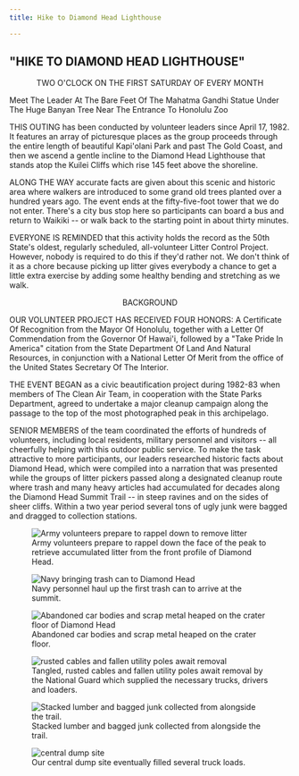 ```yaml
---
title: Hike to Diamond Head Lighthouse

---
```

<script>
  import DocumentWrapper from '../../../components/DocumentWrapper.svelte'
</script>

<DocumentWrapper component="linesLogo" doubleBorder={true}>

<h2>"HIKE TO DIAMOND HEAD LIGHTHOUSE"</h2>

<div class="centered">
TWO O'CLOCK ON THE FIRST SATURDAY OF EVERY MONTH

Meet The Leader At The Bare Feet Of The Mahatma Gandhi Statue Under The Huge Banyan Tree Near The Entrance To Honolulu Zoo
</div>
<!-- TODO: 4 dots -->
THIS OUTING has been conducted by volunteer leaders since April 17, 1982. It features an array of picturesque places as the group proceeds through the entire length of beautiful Kapi'olani Park and past The Gold Coast, and then we ascend a gentle incline to the Diamond Head Lighthouse that stands atop the Kuilei Cliffs which rise 145 feet above the shoreline.

ALONG THE WAY accurate facts are given about this scenic and historic area where walkers are introduced to some grand old trees planted over a hundred years ago. The event ends at the fifty-five-foot tower that we do not enter. There's a city bus stop here so participants can board a bus and return to Waikiki -- or walk back to the starting point in about thirty minutes.

EVERYONE IS REMINDED that this activity holds the record as the 50th State's oldest, regularly scheduled, all-volunteer Litter Control Project. However, nobody is required to do this if they'd rather not. We don't think of it as a chore because picking up litter gives everybody a chance to get a little extra exercise by adding some healthy bending and stretching as we walk.

<div class="centered">BACKGROUND</div>

OUR VOLUNTEER PROJECT HAS RECEIVED FOUR HONORS: A Certificate Of Recognition from the Mayor Of Honolulu, together with a Letter Of Commendation from the Governor Of Hawai'i, followed by a "Take Pride In America" citation from the State Department Of Land And Natural Resources, in conjunction with a National Letter Of Merit from the office of the United States Secretary Of The Interior.

THE EVENT BEGAN as a civic beautification project during 1982-83 when members of The Clean Air Team, in cooperation with the State Parks Department, agreed to undertake a major cleanup campaign along the passage to the top of the most photographed peak in this archipelago.

SENIOR MEMBERS of the team coordinated the efforts of hundreds of volunteers, including local residents, military personnel and visitors -- all cheerfully helping with this outdoor public service. To make the task attractive to more participants, our leaders researched historic facts about Diamond Head, which were compiled into a narration that was presented while the groups of litter pickers passed along a designated cleanup route where trash and many heavy articles had accumulated for decades along the Diamond Head Summit Trail -- in steep ravines and on the sides of sheer cliffs. Within a two year period several tons of ugly junk were bagged and dragged to collection stations.

<figure>
<img src="diamond-head/army-volunteers-at-diamond-head.png" alt="Army volunteers prepare to rappel down to remove litter">
<figcaption>
Army volunteers prepare to rappel down the face of the peak to
retrieve accumulated litter from the front profile of Diamond Head.
</figcaption>
</figure>

<figure>
<img src="diamond-head/navy-bringing-trash-can.png" alt="Navy bringing trash can to Diamond Head">
<figcaption>
Navy personnel haul up the first trash can to arrive at the summit.
</figcaption>
</figure>

<figure>
<img src="diamond-head/scrap-metal-on-crater-floor.png" alt="Abandoned car bodies and scrap metal heaped on the crater floor of Diamond Head">
<figcaption>
Abandoned car bodies and scrap metal heaped on the crater floor.
</figcaption>
</figure>

<figure>
<img src="diamond-head/trash-utility-poles-and-cables.png" alt="rusted cables and fallen utility poles await removal">
<figcaption>
Tangled, rusted cables and fallen utility poles await removal by
the National Guard which supplied the necessary trucks, drivers and loaders.
</figcaption>
</figure>

<figure>
<img src="diamond-head/lumber-and-trash-bags.png" alt="Stacked lumber and bagged junk collected from alongside the trail.">
<figcaption>
Stacked lumber and bagged junk collected from alongside the trail.
</figcaption>
</figure>

<figure>
<img src="diamond-head/central-dump-site.png" alt="central dump site">
<figcaption>
Our central dump site eventually filled several truck loads.
</figcaption>
</figure>

</DocumentWrapper>

<style>
  div.centered {
    display: flex;
    flex-direction: column;
    justify-content: center;
    align-items: center;
  }
</style>